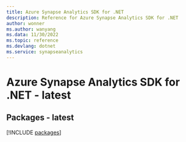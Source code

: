 ```yaml
---
title: Azure Synapse Analytics SDK for .NET
description: Reference for Azure Synapse Analytics SDK for .NET
author: wonner
ms.author: wanyang
ms.data: 11/30/2022
ms.topic: reference
ms.devlang: dotnet
ms.service: synapseanalytics
---
```

# Azure Synapse Analytics SDK for .NET - latest
## Packages - latest
[!INCLUDE [packages](synapse-analytics-index.md)]
